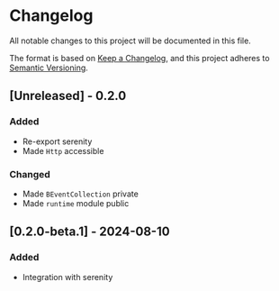 # Changelog

All notable changes to this project will be documented in this file.

The format is based on [Keep a Changelog](https://keepachangelog.com/en/1.1.0/),
and this project adheres to [Semantic Versioning](https://semver.org/spec/v2.0.0.html).

## [Unreleased] - 0.2.0

### Added
- Re-export serenity
- Made `Http` accessible

### Changed
- Made `BEventCollection` private
- Made `runtime` module public

## [0.2.0-beta.1] - 2024-08-10

### Added
- Integration with serenity